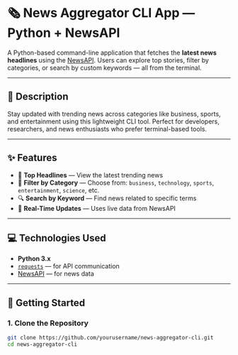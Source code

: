 # 🗞️ News Aggregator CLI App — Python + NewsAPI

A Python-based command-line application that fetches the **latest news headlines** using the [NewsAPI](https://newsapi.org). Users can explore top stories, filter by categories, or search by custom keywords — all from the terminal.

---

## 📝 Description

Stay updated with trending news across categories like business, sports, and entertainment using this lightweight CLI tool. Perfect for developers, researchers, and news enthusiasts who prefer terminal-based tools.

---

## ✨ Features

- 📰 **Top Headlines** — View the latest trending news
- 🎯 **Filter by Category** — Choose from: `business`, `technology`, `sports`, `entertainment`, `science`, etc.
- 🔍 **Search by Keyword** — Find news related to specific terms
- 🔄 **Real-Time Updates** — Uses live data from NewsAPI

---

## 💻 Technologies Used

- **Python 3.x**
- [`requests`](https://pypi.org/project/requests/) — for API communication
- [NewsAPI](https://newsapi.org) — for news data

---

## 🚀 Getting Started

### 1. Clone the Repository

```bash
git clone https://github.com/yourusername/news-aggregator-cli.git
cd news-aggregator-cli
